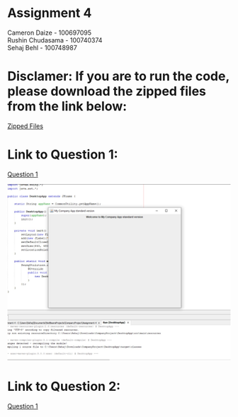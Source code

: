 # Assignment 4
Cameron Daize - 100697095 <br/>
Rushin Chudasama - 100740374 <br/>
Sehaj Behl - 100748987

# Disclamer: If you are to run the code, please download the zipped files from the link below:
[Zipped Files](/ZippedFiles)

# Link to Question 1:
[Question 1](/CompanyProject)

![alt text](/CompanyProject/question1image.jpg)

# Link to Question 2:
[Question 1](/Question_2)
